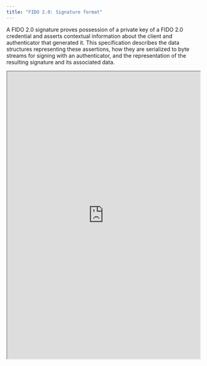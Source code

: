 ```yaml
---
title: "FIDO 2.0: Signature format"
---
```


A FIDO 2.0 signature proves possession of a private key of a FIDO 2.0 credential and asserts contextual information about the client and authenticator that generated it. This specification describes the data structures representing these assertions, how they are serialized to byte streams for signing with an authenticator, and the representation of the resulting signature and its associated data.

<iframe height="750" width="100%" src="https://ewelton.github.io/ktest/wiki.html#FIDO%202.0:%20Signature%20format"></iframe>
